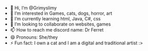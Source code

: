- 👋 Hi, I’m @Grimyslimy
- 👀 I’m interested in Games, cats, dogs, horror, art
- 🌱 I’m currently learning html, Java, C#, css
- 💞️ I’m looking to collaborate on websites, games
- 📫 How to reach me discord name: Dr Ferret
- 😄 Pronouns: She/they
- ⚡ Fun fact: I own a cat and I am a digital and traditional artist :>

<!---
Grimyslimy/Grimyslimy is a ✨ special ✨ repository because its `README.md` (this file) appears on your GitHub profile.
You can click the Preview link to take a look at your changes.
--->
